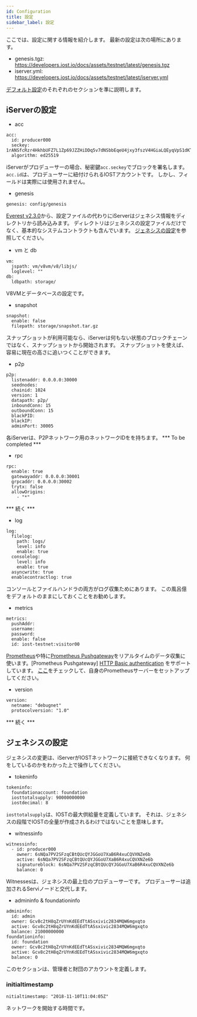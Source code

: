 ```yaml
---
id: Configuration
title: 設定
sidebar_label: 設定
---
```


ここでは、設定に関する情報を紹介します。
最新の設定は次の場所にあります。

- genesis.tgz: https://developers.iost.io/docs/assets/testnet/latest/genesis.tgz
- iserver.yml: https://developers.iost.io/docs/assets/testnet/latest/iserver.yml



[デフォルト設定](https://github.com/iost-official/go-iost/tree/master/config)のそれぞれのセクションを準に説明します。

## iServerの設定

- acc

```
acc:
  id: producer000
  seckey: 1rANSfcRzr4HkhbUFZ7L1Zp69JZZHiDDq5v7dNSbbEqeU4jxy3fszV4HGiaLQEyqVpS1dKT9g7zCVRxBVzuiUzB
  algorithm: ed25519
```

iServerがプロデューサーの場合、秘密鍵`acc.seckey`でブロックを署名します。
`acc.id`は、プロデューサーに紐付けられるIOSTアカウントです。
しかし、フィールドは実際には使用されません。

- genesis

```
genesis: config/genesis
```

[Everest v2.3.0](https://github.com/iost-official/go-iost/releases/tag/everest-v2.2.0)から、設定ファイルの代わりにiServerはジェネシス情報をディレクトリから読み込みます。
ディレクトリはジェネシスの設定ファイルだけでなく、基本的なシステムコントラクトも含んでいます。
[ジェネシスの設定](#config-genesis)を参照してください。

- vm と db

```
vm:
  jspath: vm/v8vm/v8/libjs/
  loglevel: ""
db:
  ldbpath: storage/
```
V8VMとデータベースの設定です。

- snapshot

```
snapshot:
  enable: false
  filepath: storage/snapshot.tar.gz
```

スナップショットが利用可能なら、iServerは何もない状態のブロックチェーンではなく、スナップショットから開始されます。
スナップショットを使えば、容易に現在の高さに追いつくことができます。

- p2p

```
p2p:
  listenaddr: 0.0.0.0:30000
  seednodes:
  chainid: 1024
  version: 1
  datapath: p2p/
  inboundConn: 15
  outboundConn: 15
  blackPID:
  blackIP:
  adminPort: 30005
```

各iServerは、P2Pネットワーク用のネットワークIDをを持ちます。
*** To be completed ***

- rpc

```
rpc:
  enable: true
  gatewayaddr: 0.0.0.0:30001
  grpcaddr: 0.0.0.0:30002
  trytx: false
  allowOrigins:
    - "*"
```

*** 続く ***

- log

```
log:
  filelog:
    path: logs/
    level: info
    enable: true
  consolelog:
    level: info
    enable: true
  asyncwrite: true
  enablecontractlog: true
```

コンソールとファイルハンドラの両方がログ収集ためにあります。
この風呂億をデフォルトのままにしておくことをお勧めします。

- metrics

```
metrics:
  pushAddr:
  username:
  password:
  enable: false
  id: iost-testnet:visitor00
```

[Prometheus](https://prometheus.io/)や特に[Prometheus Pushgateway](https://github.com/prometheus/pushgateway)をリアルタイムのデータ収集に 使います。[Prometheus Pushgateway]
[HTTP Basic authentication](https://en.wikipedia.org/wiki/Basic_access_authentication) をサポートしています。
[ここ](4-running-iost-node/Metrics.md)をチェックして、自身のPrometheusサーバーをセットアップしてください。

- version

```
version:
  netname: "debugnet"
  protocolversion: "1.0"
```

*** 続く ***

## ジェネシスの設定

ジェネシスの変更は、iServerがIOSTネットワークに接続できなくなります。
何をしているのかをわかった上で操作してください。

- tokeninfo

```
tokeninfo:
  foundationaccount: foundation
  iosttotalsupply: 90000000000
  iostdecimal: 8
```

`iosttotalsupply`は、IOSTの最大供給量を定義しています。
それは、ジェネシスの段階でIOSTの全量が作成されるわけではないことを意味します。

- witnessinfo

```
witnessinfo:
  - id: producer000
    owner: 6sNQa7PV2SFzqCBtQUcQYJGGoU7XaB6R4xuCQVXNZe6b
    active: 6sNQa7PV2SFzqCBtQUcQYJGGoU7XaB6R4xuCQVXNZe6b
    signatureblock: 6sNQa7PV2SFzqCBtQUcQYJGGoU7XaB6R4xuCQVXNZe6b
    balance: 0
```

Witnessesは、ジェネシスの最上位のプロデューサーです。
プロデューサーは追加されるServiノードと交代します。

- admininfo & foundationinfo

```
admininfo:
  id: admin
  owner: Gcv8c2tH8qZrUYnKdEEdTtASsxivic2834MQW6mgxqto 
  active: Gcv8c2tH8qZrUYnKdEEdTtASsxivic2834MQW6mgxqto
  balance: 21000000000
foundationinfo:
  id: foundation
  owner: Gcv8c2tH8qZrUYnKdEEdTtASsxivic2834MQW6mgxqto
  active: Gcv8c2tH8qZrUYnKdEEdTtASsxivic2834MQW6mgxqto
  balance: 0
```

このセクションは、管理者と財団のアカウントを定義します。

### initialtimestamp

```
nitialtimestamp: "2018-11-10T11:04:05Z"
```

ネットワークを開始する時間です。
